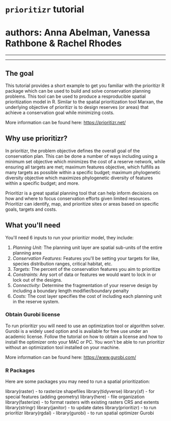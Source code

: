# `prioritizr` tutorial
# authors: Anna Abelman, Vanessa Rathbone & Rachel Rhodes

------------------





------------------
## The goal
This tutorial provides a short example to get you familiar with the prioritizr R package which can be used to build and solve conservation planning problems. This tool can be used to produce a resproducible spatial prioritization model in R. Similar to the spatial prioritization tool Marxan, the underlying objective of prioritizr is to design reserves (or areas) that achieve a conservation goal while minimizing costs. 

More information can be found here: https://prioritizr.net/


## Why use prioritizr?
In prioritizr, the problem objective defines the overall goal of the conservation plan. This can be done a number of ways including using a minimum set objective which minimizes the cost of a reserve network, while ensuring all targets are met; maximum features objective, which fulfills as many targets as possible within a specific budget; maximum phylogenetic diversity objective which maximizes phylogenetic diversity of features within a specific budget; and more.

Prioritizr is a great spatial planning tool that can help inform decisions on how and where to focus conservation efforts given limited resources. Prioritizr can identify, map, and prioritize sites or areas based on specific goals, targets and costs. 


## What you'll need
You'll need 6 inputs to run your prioritizr model, they include: 

1) *Planning Unit:* The planning unit layer are spatial sub-units of the entire planning area
2) *Conservation Features:* Features you'll be setting your targets for like, species distribution ranges, critical habitat, etc.
3) *Targets:* The percent of the conservation features you aim to prioritize
4) *Constraints:* Any sort of data or features we would want to lock in or lock out of the designs. 
5) *Connectivity:* Determine the fragmentation of your reserve design by including a boundary length modifier/boundary penalty 
6) *Costs:* The cost layer specifies the cost of including each planning unit in the reserve system.


### Obtain Gurobi license 
To run prioritizr you will need to use an optimization tool or algorithm solver. Gurobi is a widely used option and is available for free use under an academic license. Follow the tutorial on how to obtain a license and how to install the optimizer onto your MAC or PC. You won't be able to run prioritizr without an optimization tool installed on your machine. 

More information can be found here: https://www.gurobi.com/


### R Packages
Here are some packages you may need to run a spatial prioritization:

library(raster) - to rasterize shapefiles
library(tidyverse)
library(sf) - for special features (adding geometry)
library(here) - file organization 
library(fasterize) - to format rasters with existing rasters CRS and extents
library(stringr)
library(janitor) - to update dates
library(prioritizr) - to run prioritizr
library(rgdal) - 
library(gurobi) - to run spatial optimizer Gurobi
